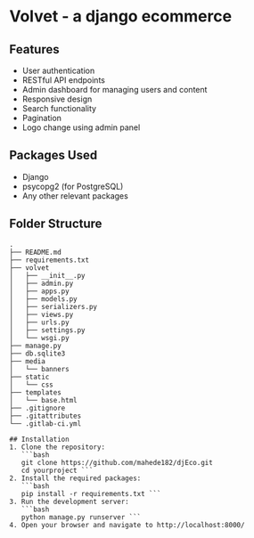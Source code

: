 # Volvet - a django ecommerce

## Features
  - User authentication
  - RESTful API endpoints
  - Admin dashboard for managing users and content
  - Responsive design
  - Search functionality
  - Pagination
  - Logo change using admin panel

## Packages Used
- Django
- psycopg2 (for PostgreSQL)
- Any other relevant packages

## Folder Structure
```
.
├── README.md
├── requirements.txt
├── volvet
│   ├── __init__.py
│   ├── admin.py
│   ├── apps.py
│   ├── models.py
│   ├── serializers.py
│   ├── views.py
│   ├── urls.py
│   ├── settings.py
│   └── wsgi.py
├── manage.py
├── db.sqlite3
├── media
│   └── banners
├── static
│   └── css
├── templates
│   └── base.html
├── .gitignore
├── .gitattributes
└── .gitlab-ci.yml

## Installation
1. Clone the repository:
   ```bash
   git clone https://github.com/mahede182/djEco.git
   cd yourproject ```
2. Install the required packages:   
   ```bash
   pip install -r requirements.txt ```
3. Run the development server:
   ```bash
   python manage.py runserver ```
4. Open your browser and navigate to http://localhost:8000/

